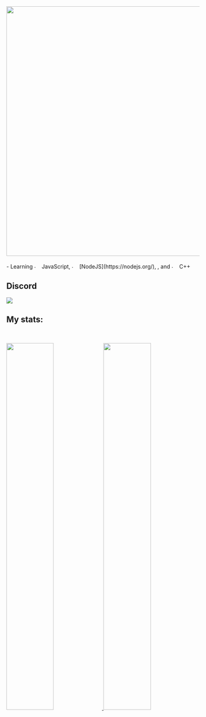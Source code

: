 #
<div>
<br/>
<img src="https://i.imgur.com/pv2LTc6.png" width="650" align="center"/>
<br/>
<br/>
- Learning <img src="https://i.imgur.com/Xjb867j.png" alt="." width="16" height="16"/> JavaScript, <img src="https://i.imgur.com/eZxBcrA.png" alt="." width="16" height="16"/> [NodeJS](https://nodejs.org/), ,  and <img src="https://i.imgur.com/qgdFuhG.png" alt="." width="16" height="16"/> C++

</div>

## Discord
<a href="https://discord.com/users/1007631986623524965"  align="left">
    <img src="https://lanyard.cnrad.dev/api/1007631986623524965?theme=dark&bg=1A1B27&borderRadius=15px&animated=true&idleMessage=On%20the%20sky%20there%20is%20an%20angel%20in%20somewhere%20(.%20%E2%9D%9B%20%E1%B4%97%20%E2%9D%9B.)">
  </a>

## My stats:

<br/>
<p align="left">
  <a href="/">
  <img width="49.5%" src="https://github-readme-stats.vercel.app/api?username=kuronight29&theme=tokyonight&show_icons=true" />
    <img width="49.5%" src="https://github-readme-streak-stats.herokuapp.com/?user=kuronight29&theme=tokyonight&hide_border=true" />
  </a>
</p>
<br>

